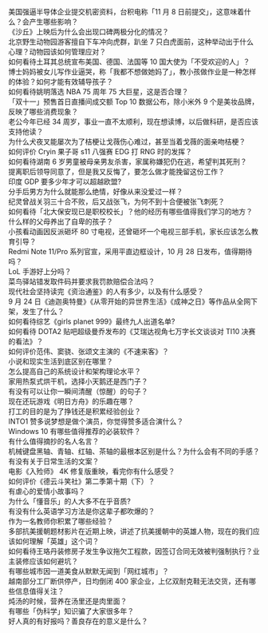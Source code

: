 美国强逼半导体企业提交机密资料，台积电称「11 月 8 日前提交」，这意味着什么？会产生哪些影响？  
《沙丘》上映后为什么会出现口碑两极分化的情况？  
北京野生动物园游客擅自下车冲向虎群，趴坐 7 只白虎面前，这种举动出于什么心理？动物园该如何管理应对？  
如何看待土耳其总统宣布美国、德国、法国等 10 国大使为「不受欢迎的人」？  
博士妈妈被女儿写作业逼哭，称「我都不想做她妈了」，教小孩做作业是一种怎样的体验？如何才能有效辅导孩子？  
如何看待姚明落选 NBA 75 周年 75 大巨星，这是否合理？  
「双十一」预售首日直播间成交额 Top 10 数据公布，除小米外 9 个是美妆品牌，反映了哪些消费现象？  
老公今年已经 34 周岁，事业一直不太顺利，现在想读博，以后做科研，是否应该支持他读？  
为什么犬夜叉能屡次为了桔梗让戈薇伤心难过，甚至当着戈薇的面亲吻桔梗？  
如何评价 Cryin 果子哥 s11 八强赛 EDG 打 RNG 时的发挥？  
如何看待湖南 6 岁男童被母亲男友杀害，家属称嫌犯仍在逃，希望判其死刑？  
提离职后领导同意了，但是我又反悔了，要怎么做才能挽留这份工作？  
印度 GDP 要多少年才可以超越欧盟?  
分手后男方为什么就能那么绝情，好像从来没爱过一样？  
纪灵曾战关羽三十合不败，后又战张飞，为何不到十合便被张飞刺死？  
如何看待「北大保安现已是职校校长」？他的经历有哪些值得我们学习的地方？  
什么样的父母养出了自卑的孩子？  
小孩看动画因反派砸坏 80 寸电视，还曾砸坏一个电视三部手机，家长应该怎么教育引导？  
Redmi Note 11/Pro 系列官宣，采用平直边框设计，10 月 28 日发布，值得期待吗？  
LoL 手游好上分吗？  
菜鸟驿站错发取件码并要求我罚款赔偿合法吗？  
现代社会坚持读完《资治通鉴》的人有多少，以及有什么感受？  
9 月 24 日《迪迦奥特曼》《从零开始的异世界生活》《成神之日》等作品从全网下架，发生了什么？  
如何看待综艺《girls planet 999》最终九人出道名单?  
如何看待 DOTA2 贴吧超级曼乔发布的《艾瑞达视角七万字长文谈谈对 TI10 决赛的看法》？  
如何评价范伟、窦骁、张颂文主演的《不速来客》？  
小说和现实生活到底区别在哪里？  
怎么提高自己的系统设计和架构理论水平？  
家用热泵式烘干机，选择小天鹅还是西门子？  
有没有可以让你一瞬间清醒（惊醒）的句子？  
现在还玩游戏《明日方舟》的乐趣在哪？  
打工的目的是为了挣钱还是积累经验创业？  
INTO1 赞多说梦想是做个演员，你觉得赞多适合演什么？  
Windows 10 有哪些值得推荐的必装软件？  
有什么值得摘抄的名人名言？  
机械键盘黑轴、青轴、红轴、茶轴的最根本区别是什么？为什么会有不同的手感？  
有没有关于日常生活的文案？  
电影《入殓师》 4K 修复版重映，看完你有什么感受？  
如何评价《德云斗笑社》第二季第十期（下）？  
有虐心的爱情小故事吗？  
为什么「懂音乐」的人大多不在乎音质?  
有没有什么英语学习方法是你这辈子都吹爆的？  
作为一名教师你积累了哪些经验？  
多部抗美援朝题材影片在近期上映，讲述了抗美援朝中的英雄人物，现在的我们应该如何理解「英雄」这个词？  
如何看待王珞丹装修房子发生争议拖欠工程款，因签订合同无效被判强制执行？业主装修应该如何避坑？  
有哪些城市因一道美食从默默无闻到「网红城市」？  
越南部分工厂断供停产，日均倒闭 400 家企业，上亿双耐克鞋无法交货，还有哪些信息值得关注？  
炖汤的时候，营养在汤里还是肉里面？  
有哪些「伪科学」知识骗了大家很多年？  
好人真的有好报吗？善良存在的意义是什么？  
